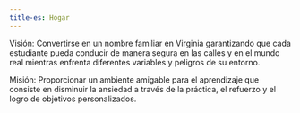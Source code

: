 ```yaml
---
title-es: Hogar
---
```

Visión: Convertirse en un nombre familiar en Virginia garantizando que cada estudiante pueda conducir de manera segura en las calles y en el mundo real mientras enfrenta diferentes variables y peligros de su entorno.

Misión: Proporcionar un ambiente amigable para el aprendizaje que consiste en disminuir la ansiedad a través de la práctica, el refuerzo y el logro de objetivos personalizados.